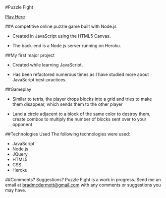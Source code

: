 #Puzzle Fight

[Play Here](http://puzzlefight.bradmcdermott.com)

##A competitive online puzzle game built with Node.js
* Created in JavaScript using the HTML5 Canvas.

* The back-end is a Node.js server running on Heroku.

##My first major project
* Created while learning JavaScript.

* Has been refactored numerous times as I have studied more about JavaScript best-practices.

##Gameplay
* Similar to tetris, the player drops blocks into a grid and tries to make them disappear, which sends them to the other player

* Land a circle adjacent to a block of the same color to destroy them, create combos to multiply the number of blocks sent over to your opponent

##Technologies Used
The following technologies were used:
* JavaScript
* Node.js
* JQuery
* HTML5
* CSS
* Heroku

##Comments? Suggestions?
Puzzle Fight is a work in progress. Send me an email at bradmcdermott@gmail.com with any comments or suggestions you may have.
